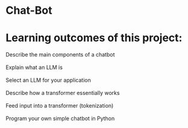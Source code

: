 # Chat-Bot

# Learning outcomes of this project:

Describe the main components of a chatbot
\
\
Explain what an LLM is
\
\
Select an LLM for your application
\
\
Describe how a transformer essentially works
\
\
Feed input into a transformer (tokenization)
\
\
Program your own simple chatbot in Python
